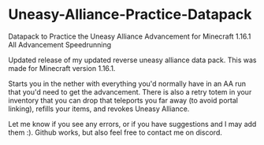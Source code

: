 # Uneasy-Alliance-Practice-Datapack
Datapack to Practice the Uneasy Alliance Advancement for Minecraft 1.16.1 All Advancement Speedrunning

Updated release of my updated reverse uneasy alliance data pack. This was made for Minecraft version 1.16.1.

Starts you in the nether with everything you'd normally have in an AA run that you'd need to get the advancement. There is also a retry totem in your inventory that you can drop that teleports you far away (to avoid portal linking), refills your items, and revokes Uneasy Alliance.

Let me know if you see any errors, or if you have suggestions and I may add them :). Github works, but also feel free to contact me on discord.
